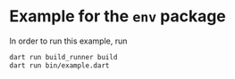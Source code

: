 # Example for the `env` package

In order to run this example, run
```bash
dart run build_runner build
dart run bin/example.dart
```